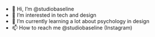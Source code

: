 - 👋 Hi, I’m @studiobaseline
- 👀 I’m interested in tech and design
- 🌱 I’m currently learning a lot about psychology in design
- 📫 How to reach me @studiobaseline (Instagram)

<!---
studiobaseline/studiobaseline is a ✨ special ✨ repository because its `README.md` (this file) appears on your GitHub profile.
You can click the Preview link to take a look at your changes.
--->
